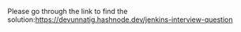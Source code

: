 Please go through the link to find the solution:https://devunnatig.hashnode.dev/jenkins-interview-question
